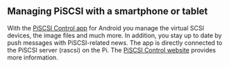 ## Managing PiSCSI with a smartphone or tablet

With the <a href="https://www.rascsi.de">PiSCSI Control app<a> for Android you manage the virtual SCSI devices, the image files and much more. In addition, you stay up to date by push messages with PiSCSI-related news. The app is directly connected to the PiSCSI server (rascsi) on the Pi. The <a href="https://www.rascsi.de">PiSCSI Control website</a> provides more information.